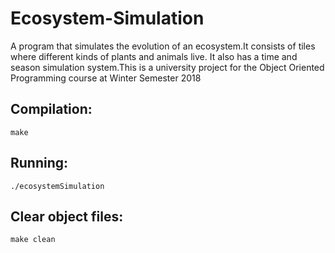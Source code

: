 # Ecosystem-Simulation

A program that simulates the evolution of an ecosystem.It consists of tiles where different kinds of plants and animals live.
It also has a time and season simulation system.This is a university project for the Object Oriented Programming course at Winter
Semester 2018

## Compilation:
```
make
```

## Running:
``` 
./ecosystemSimulation
```

## Clear object files:
```
make clean
```
